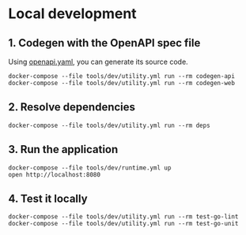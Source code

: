 # Local development

## 1. Codegen with the OpenAPI spec file

Using [openapi.yaml](https://github.com/rescale/scaleshift/blob/master/spec/openapi.yaml), you can generate its source code.

```console
docker-compose --file tools/dev/utility.yml run --rm codegen-api
docker-compose --file tools/dev/utility.yml run --rm codegen-web
```

## 2. Resolve dependencies

```console
docker-compose --file tools/dev/utility.yml run --rm deps
```

## 3. Run the application

```console
docker-compose --file tools/dev/runtime.yml up
open http://localhost:8080
```

## 4. Test it locally

```console
docker-compose --file tools/dev/utility.yml run --rm test-go-lint
docker-compose --file tools/dev/utility.yml run --rm test-go-unit
```
